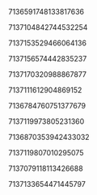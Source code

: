 7136591748133817636

7137104842744532254

7137153529466064136

7137156574442835237

7137170320988867877

7137111612904869152

7136784760751377679

7137119973805231360

7136870353942433032

7137119807010295075

7137079118113426688

7137133654471445797

